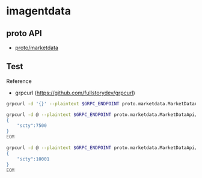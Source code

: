 # imagentdata

## proto API

- [proto/marketdata](proto/marketdata/)

## Test

Reference

- grpcurl (<https://github.com/fullstorydev/grpcurl>)

```sh
grpcurl -d '{}' --plaintext $GRPC_ENDPOINT proto.marketdata.MarketDataApi/SubscribeMarketPrice
```

```sh
grpcurl -d @ --plaintext $GRPC_ENDPOINT proto.marketdata.MarketDataApi/GetStockBidAsk <<EOM
{
    "scty":7500
}
EOM
```

```sh
grpcurl -d @ --plaintext $GRPC_ENDPOINT proto.marketdata.MarketDataApi/GetStockBidAsk <<EOM
{
    "scty":10001
}
EOM
```
